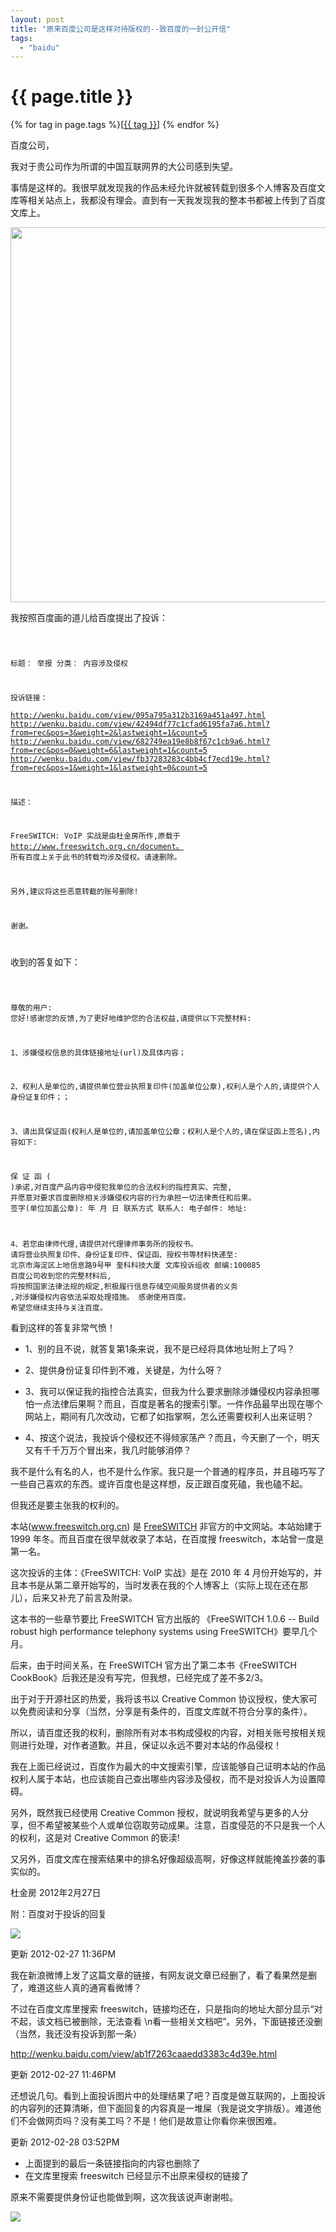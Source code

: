 ```yaml
---
layout: post
title: "原来百度公司是这样对待版权的--致百度的一封公开信"
tags:
  - "baidu"
---
```


# {{ page.title }}

<div class="tags">
{% for tag in page.tags %}[<a class="tag" href="/tags.html#{{ tag }}">{{ tag }}</a>] {% endfor %}
</div>


百度公司，

我对于贵公司作为所谓的中国互联网界的大公司感到失望。

事情是这样的。我很早就发现我的作品未经允许就被转载到很多个人博客及百度文库等相关站点上，我都没有理会。直到有一天我发现我的整本书都被上传到了百度文库上。

<img src="/images/tousubaidu/tousubaidu2.png" width="600">

我按照百度画的道儿给百度提出了投诉：

<code>


标题：	举报
分类：	内容涉及侵权

投诉链接：	
http://wenku.baidu.com/view/095a795a312b3169a451a497.html
http://wenku.baidu.com/view/42494df77c1cfad6195fa7a6.html?from=rec&pos=3&weight=2&lastweight=1&count=5
http://wenku.baidu.com/view/682749ea19e8b8f67c1cb9a6.html?from=rec&pos=0&weight=6&lastweight=1&count=5
http://wenku.baidu.com/view/fb37283283c4bb4cf7ecd19e.html?from=rec&pos=1&weight=1&lastweight=0&count=5

描述：	

FreeSWITCH: VoIP 实战是由杜金房所作,原载于 http://www.freeswitch.org.cn/document。
所有百度上关于此书的转载均涉及侵权。请速删除。 

另外,建议将这些恶意转截的账号删除! 

谢谢。

</code>

收到的答复如下：

<code>

尊敬的用户: 您好!感谢您的反馈,为了更好地维护您的合法权益,请提供以下完整材料: 

1、涉嫌侵权信息的具体链接地址(url)及具体内容； 

2、权利人是单位的,请提供单位营业执照复印件(加盖单位公章),权利人是个人的,请提供个人身份证复印件；； 

3、请出具保证函(权利人是单位的,请加盖单位公章；权利人是个人的,请在保证函上签名),内容如下: 

保 证 函 ( )承诺,对百度产品内容中侵犯我单位的合法权利的指控真实、完整,
并愿意对要求百度删除相关涉嫌侵权内容的行为承担一切法律责任和后果。
签字(单位加盖公章): 年 月 日 
联系方式 联系人: 电子邮件: 地址: 

4、若您由律师代理,请提供对代理律师事务所的授权书。
 请将营业执照复印件、身份证复印件、保证函、授权书等材料快递至:
北京市海淀区上地信息路9号甲 奎科科技大厦 文库投诉组收
邮编:100085 百度公司收到您的完整材料后,
将按照国家法律法规的规定,积极履行信息存储空间服务提供者的义务
,对涉嫌侵权内容依法采取处理措施。 感谢使用百度。
希望您继续支持与关注百度。
</code>

看到这样的答复非常气愤！

* 1、别的且不说，就答复第1条来说，我不是已经将具体地址附上了吗？

* 2、提供身份证复印件到不难，关键是，为什么呀？

* 3、我可以保证我的指控合法真实，但我为什么要求删除涉嫌侵权内容承担哪怕一点法律后果啊？而且，百度是著名的搜索引擎。一件作品最早出现在哪个网站上，期间有几次改动，它都了如指掌啊，怎么还需要权利人出来证明？

* 4、按这个说法，我投诉个侵权还不得倾家荡产？而且，今天删了一个，明天又有千千万万个冒出来，我几时能够消停？


我不是什么有名的人，也不是什么作家。我只是一个普通的程序员，并且碰巧写了一些自己喜欢的东西。或许百度也是这样想，反正跟百度死磕，我也磕不起。

但我还是要主张我的权利的。

本站(www.freeswitch.org.cn) 是 [FreeSWITCH](http://www.freeswitch.org) 非官方的中文网站。本站始建于 1999 年冬。而且百度在很早就收录了本站，在百度搜 freeswitch，本站曾一度是第一名。

这次投诉的主体：《FreeSWITCH: VoIP 实战》是在 2010 年 4 月份开始写的，并且本书是从第二章开始写的，当时发表在我的个人博客上（实际上现在还在那儿），后来又补充了前言及附录。

这本书的一些章节要比 FreeSWITCH 官方出版的 《FreeSWITCH 1.0.6 -- Build robust high performance telephony systems using FreeSWITCH》要早几个月。

后来，由于时间关系，在 FreeSWITCH 官方出了第二本书《FreeSWITCH CookBook》后我还是没有写完，但我想，已经完成了差不多2/3。

出于对于开源社区的热爱，我将该书以 Creative Common 协议授权，使大家可以免费阅读和分享（当然，分享是有条件的，百度文库就不符合分享的条件）。

所以，请百度还我的权利，删除所有对本书构成侵权的内容，对相关账号按相关规则进行处理，对作者道歉。并且，保证以永远不要对本站的作品侵权！

我在上面已经说过，百度作为最大的中文搜索引擎，应该能够自己证明本站的作品权利人属于本站，也应该能自己查出哪些内容涉及侵权，而不是对投诉人为设置障碍。

另外，既然我已经使用 Creative Common 授权，就说明我希望与更多的人分享，但不希望被某些个人或单位窃取劳动成果。注意，百度侵范的不只是我一个人的权利，这是对 Creative Common 的亵渎!

又另外，百度文库在搜索结果中的排名好像超级高啊，好像这样就能掩盖抄袭的事实似的。


杜金房
2012年2月27日

附：百度对于投诉的回复

<img src="/images/tousubaidu/tousubaidu1.png">



更新 2012-02-27 11:36PM 

我在新浪微博上发了这篇文章的链接，有网友说文章已经删了，看了看果然是删了，难道这些人真的通宵看微博？

不过在百度文库里搜索 freeswitch，链接均还在，只是指向的地址大部分显示“对不起，该文档已被删除，无法查看
\n看一些相关文档吧”。另外，下面链接还没删（当然，我还没有投诉到那一条）

http://wenku.baidu.com/view/ab1f7263caaedd3383c4d39e.html


更新 2012-02-27 11:46PM

还想说几句。看到上面投诉图片中的处理结果了吧？百度是做互联网的，上面投诉的内容列的还算清晰，但下面回复的内容真是一堆屎（我是说文字排版）。难道他们不会做网页吗？没有美工吗？不是！他们是故意让你看你来很困难。


更新 2012-02-28 03:52PM

* 上面提到的最后一条链接指向的内容也删除了
* 在文库里搜索 freeswitch 已经显示不出原来侵权的链接了

原来不需要提供身份证也能做到啊，这次我该说声谢谢啦。

<img src="/images/tousubaidu/tousubaidu3.png">
